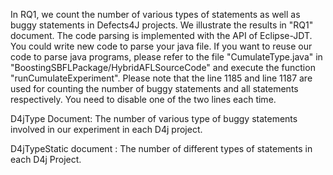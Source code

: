 In RQ1, we count the number of various types of statements as well as buggy statements in Defects4J projects. We illustrate the results in "RQ1" document. The code parsing is implemented with the API of Eclipse-JDT. You could write new code to parse your java file. If you want to reuse our code to parse java programs, please refer to the file "CumulateType.java" in "BoostingSBFLPackage/HybridAFLSourceCode" and execute the function "runCumulateExperiment". Please note that the line 1185 and line 1187 are used for counting the number of buggy statements and all statements respectively. You need to disable one of the two lines each time.

D4jType Document: The number of various type of buggy statements involved in our experiment in each D4j project.

D4jTypeStatic document : The number of different types of statements in each D4j Project.